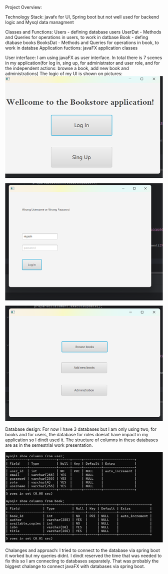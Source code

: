 Project Overview:

Technology Stack: javafx for UI, Spring boot but not well used for backend logic and Mysql data managment

Classes and Functions: 	Users - defining database users
			UserDat - Methods and Queries for operations in users, to work in datbase
			Book - defing dtabase books
			BooksDat - Methods and Queries for operations in book, to work in databse
			Application fuctions: javaFX application classes

User interface: I am using javaFX as user interface. In total there is 7 scenes in my application(for log in, sing up, for administrator and user role, and for the independent actions: browse a book, add new book and administrations)
The logic of my UI is shown on pictures:
![choose between sing up and log in](fx1.png)

![Log in: select correct username and password, Sing up: select none existing username](fx2.png)

![Menu for administrator to choose between actions, user has no administration action](fx3.png)


Database design: For now I have 3 databases but I am only using two, for books and for users, the database for roles doesnt have impact in my application so I dindt used it. The structure of columns in these databases are as in the semestrial work presentation.

![Databses](dat.png)

Chalanges and approach: I tried to connect to the database via spring boot it worked but my queries didnt. I dindt reserved the time that was needed to fix this so I am connecting to databases separately. That was probably the biggest chalange to connect javaFX with databases via spring boot. 
